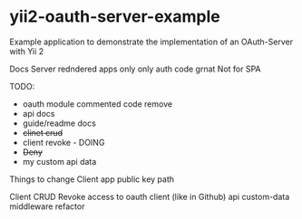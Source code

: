 # yii2-oauth-server-example
Example application to demonstrate the implementation of an OAuth-Server with Yii 2

Docs
Server redndered apps only
only auth code grnat
Not for SPA

TODO:
 - oauth module commented code remove
 - api docs
 - guide/readme docs
 - ~~clinet crud~~
 - client revoke - DOING
 - ~~Deny~~
 - my custom api data


Things to change
Client app  public key path

Client CRUD
Revoke access to oauth client (like in Github)
api custom-data middleware refactor
